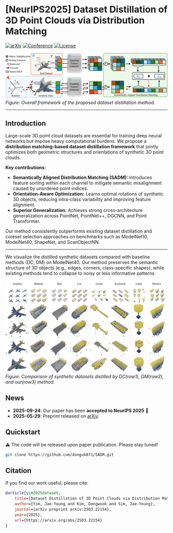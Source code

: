 # [NeurIPS2025] Dataset Distillation of 3D Point Clouds via Distribution Matching  

[![arXiv](https://img.shields.io/badge/arXiv-2503.22154-b31b1b?style=flat-square)](https://arxiv.org/abs/2503.22154)  [![Conference](https://img.shields.io/badge/NeurIPS-2025-4b8bbe?style=flat-square)](https://neurips.cc)  [![License](https://img.shields.io/badge/License-Apache_2.0-blue?style=flat-square)](./LICENSE)  

![](./figures/overview.png)
*Figure: Overall framework of the proposed dataset distillation method.*  

---

## Introduction  

Large-scale 3D point cloud datasets are essential for training deep neural networks but impose heavy computational burdens. We propose a **distribution matching-based dataset distillation framework** that jointly optimizes both geometric structures and orientations of synthetic 3D point clouds.  

**Key contributions:**  
- **Semantically Aligned Distribution Matching (SADM):** Introduces feature sorting within each channel to mitigate semantic misalignment caused by unordered point indices.  
- **Orientation-Aware Optimization:** Learns optimal rotations of synthetic 3D objects, reducing intra-class variability and improving feature alignment.  
- **Superior Generalization:** Achieves strong cross-architecture generalization across PointNet, PointNet++, DGCNN, and Point Transformer.  

Our method consistently outperforms existing dataset distillation and coreset selection approaches on benchmarks such as ModelNet10, ModelNet40, ShapeNet, and ScanObjectNN.  

---

We visualize the distilled synthetic datasets compared with baseline methods (DC, DM) on ModelNet40. Our method preserves the semantic structure of 3D objects (e.g., edges, corners, class-specific shapes), while existing methods tend to collapse to noisy or less informative patterns.

![](./figures/results.png)  
*Figure: Comparison of synthetic datasets distilled by DC(row1), DM(row2), and our(row3) method.*



## News  

- **2025-09-24**: Our paper has been **accepted to NeurIPS 2025** 🎉  
- **2025-05-29**: Preprint released on [arXiv](https://arxiv.org/abs/2503.22154).  


## Quickstart  

⚠️ The code will be released upon paper publication. Please stay tuned!  

```bash
git clone https://github.com/donguk071/SADM.git
```


## Citation  

If you find our work useful, please cite:  

```bibtex
@article{yim2025dataset,
    title={Dataset Distillation of 3D Point Clouds via Distribution Matching},
    author={Yim, Jae-Young and Kim, Dongwook and Sim, Jae-Young},
    journal={arXiv preprint arXiv:2503.22154},
    year={2025},
    url={https://arxiv.org/abs/2503.22154}
}
```
